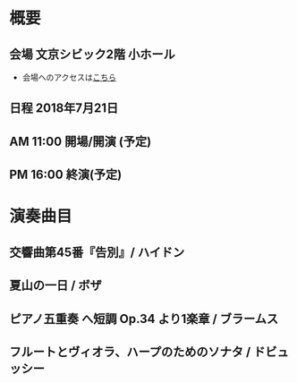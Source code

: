 # 概要
## 会場 文京シビック2階 小ホール
 * 会場へのアクセスは[こちら](http://bunkyocivichall.jp/access)  
## 日程 2018年7月21日
## AM 11:00 開場/開演 (予定)
## PM 16:00 終演(予定)  

# 演奏曲目
## 交響曲第45番『告別』/ ハイドン
## 夏山の一日 / ボザ
## ピアノ五重奏 へ短調 Op.34 より1楽章 / ブラームス
## フルートとヴィオラ、ハープのためのソナタ / ドビュッシー